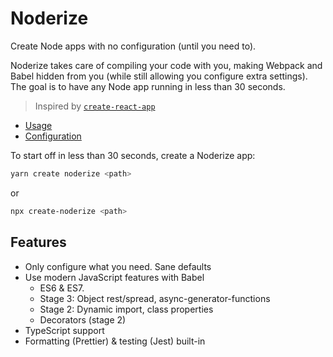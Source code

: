 # Noderize

Create Node apps with no configuration (until you need to).

Noderize takes care of compiling your code with you, making Webpack and Babel hidden from you (while still allowing you configure extra settings).
The goal is to have any Node app running in less than 30 seconds.

> Inspired by [`create-react-app`](https://github.com/facebook/create-react-app)

* [Usage](docs/Usage.md)
* [Configuration](docs/Configuration.md)

To start off in less than 30 seconds, create a Noderize app:

```bash
yarn create noderize <path>
```

or

```bash
npx create-noderize <path>
```

## Features

* Only configure what you need. Sane defaults
* Use modern JavaScript features with Babel
    * ES6 & ES7.
    * Stage 3: Object rest/spread, async-generator-functions
    * Stage 2: Dynamic import, class properties
    * Decorators (stage 2)
* TypeScript support
* Formatting (Prettier) & testing (Jest) built-in